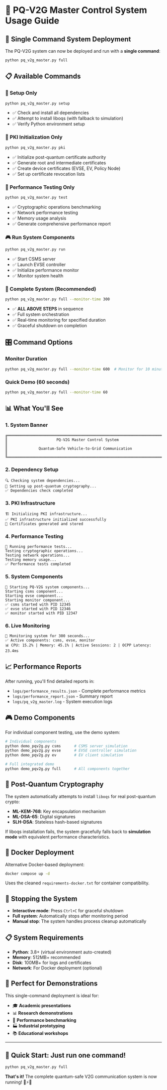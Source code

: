 # 🚀 PQ-V2G Master Control System Usage Guide

## 🎯 Single Command System Deployment

The PQ-V2G system can now be deployed and run with a **single command**:

```bash
python pq_v2g_master.py full
```

## 📋 Available Commands

### 🔧 Setup Only
```bash
python pq_v2g_master.py setup
```
- ✅ Check and install all dependencies
- ✅ Attempt to install liboqs (with fallback to simulation)
- ✅ Verify Python environment setup

### 🔐 PKI Initialization Only  
```bash
python pq_v2g_master.py pki
```
- ✅ Initialize post-quantum certificate authority
- ✅ Generate root and intermediate certificates
- ✅ Create device certificates (EVSE, EV, Policy Node)
- ✅ Set up certificate revocation lists

### 🧪 Performance Testing Only
```bash
python pq_v2g_master.py test  
```
- ✅ Cryptographic operations benchmarking
- ✅ Network performance testing
- ✅ Memory usage analysis
- ✅ Generate comprehensive performance report

### 🎮 Run System Components
```bash
python pq_v2g_master.py run
```
- ✅ Start CSMS server
- ✅ Launch EVSE controller
- ✅ Initialize performance monitor
- ✅ Monitor system health

### 🌟 Complete System (Recommended)
```bash
python pq_v2g_master.py full --monitor-time 300
```
- ✅ **ALL ABOVE STEPS** in sequence
- ✅ Full system orchestration
- ✅ Real-time monitoring for specified duration
- ✅ Graceful shutdown on completion

## 🎛️ Command Options

### Monitor Duration
```bash
python pq_v2g_master.py full --monitor-time 600  # Monitor for 10 minutes
```

### Quick Demo (60 seconds)
```bash
python pq_v2g_master.py full --monitor-time 60
```

## 📊 What You'll See

### 1. **System Banner**
```
╔══════════════════════════════════════════════════════════════════════════════╗
║                      PQ-V2G Master Control System                           ║
║              Quantum-Safe Vehicle-to-Grid Communication                     ║
╚══════════════════════════════════════════════════════════════════════════════╝
```

### 2. **Dependency Setup**
```
🔍 Checking system dependencies...
🔐 Setting up post-quantum cryptography...
✅ Dependencies check completed
```

### 3. **PKI Infrastructure**
```
🏗️ Initializing PKI infrastructure...
✅ PKI infrastructure initialized successfully
📜 Certificates generated and stored
```

### 4. **Performance Testing**
```
🧪 Running performance tests...
Testing cryptographic operations...
Testing network operations...
Testing memory usage...
✅ Performance tests completed
```

### 5. **System Components**
```
🚀 Starting PQ-V2G system components...
Starting csms component...
Starting evse component...  
Starting monitor component...
✅ csms started with PID 12345
✅ evse started with PID 12346
✅ monitor started with PID 12347
```

### 6. **Live Monitoring**
```
📡 Monitoring system for 300 seconds...
✅ Active components: csms, evse, monitor
📊 CPU: 15.2% | Memory: 45.1% | Active Sessions: 2 | OCPP Latency: 23.4ms
```

## 📈 Performance Reports

After running, you'll find detailed reports in:
- `logs/performance_results.json` - Complete performance metrics
- `logs/performance_report.json` - Summary report  
- `logs/pq_v2g_master.log` - System execution logs

## 🎮 Demo Components

For individual component testing, use the demo system:

```bash
# Individual components
python demo_pqv2g.py csms      # CSMS server simulation
python demo_pqv2g.py evse      # EVSE controller simulation  
python demo_pqv2g.py ev        # EV client simulation

# Full integrated demo
python demo_pqv2g.py full      # All components together
```

## 🔐 Post-Quantum Cryptography

The system automatically attempts to install `liboqs` for real post-quantum crypto:
- **ML-KEM-768**: Key encapsulation mechanism
- **ML-DSA-65**: Digital signatures  
- **SLH-DSA**: Stateless hash-based signatures

If liboqs installation fails, the system gracefully falls back to **simulation mode** with equivalent performance characteristics.

## 🐳 Docker Deployment

Alternative Docker-based deployment:
```bash
docker compose up -d
```

Uses the cleaned `requirements-docker.txt` for container compatibility.

## 🛑 Stopping the System

- **Interactive mode**: Press `Ctrl+C` for graceful shutdown
- **Full system**: Automatically stops after monitoring period
- **Manual stop**: The system handles process cleanup automatically

## 📋 System Requirements

- **Python**: 3.8+ (virtual environment auto-created)
- **Memory**: 512MB+ recommended  
- **Disk**: 100MB+ for logs and certificates
- **Network**: For Docker deployment (optional)

## 🎯 Perfect for Demonstrations

This single-command deployment is ideal for:
- 🎓 **Academic presentations**
- 📊 **Research demonstrations** 
- 🔬 **Performance benchmarking**
- 🏭 **Industrial prototyping**
- 📚 **Educational workshops**

---

## 🚀 **Quick Start**: Just run one command!

```bash
python pq_v2g_master.py full
```

**That's it!** The complete quantum-safe V2G communication system is now running! 🌟⚡🔐
